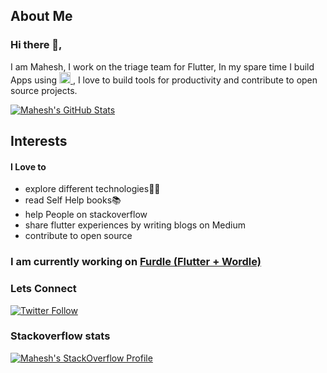 ## About Me

### Hi there 👋, 
I am Mahesh, I work on the triage team for Flutter, In my spare time I build Apps using  <a href="https://flutter.dev" target="_blank"> <img src="https://www.vectorlogo.zone/logos/flutterio/flutterio-icon.svg" alt="flutter" width="18" height="18"/> </a>,</a> I love to build tools for productivity and contribute to open source projects.


<a href="https://github.com/maheshmnj/">
  <img align="center" src="https://github-readme-stats.vercel.app/api?username=maheshmnj&show_icons=true&line_height=27&count_private=true&title_color=ffffff&text_color=c9cacc&icon_color=2bbc8a&bg_color=1d1f21" alt="Mahesh's GitHub Stats" />
</a> 

## Interests

#### I Love to
- explore different technologies👨‍💻
- read Self Help books📚
- help People on stackoverflow
- share flutter experiences by writing blogs on Medium
- contribute to open source

### I am currently working on [Furdle (Flutter + Wordle)](https://github.com/maheshmnj/furdle) 


### Lets Connect

[![Twitter Follow](https://img.shields.io/twitter/follow/maheshmnj?color=1DA1F2&label=Followers&logo=twitter&style=for-the-badge)](https://twitter.com/maheshmnj)
<!-- [![GitHub followers](https://img.shields.io/github/followers/maheshmnj?logo=GitHub&color=brown&style=for-the-badge)](https://github.com/maheshmnj)
 -->
### Stackoverflow stats 

[![Mahesh's StackOverflow Profile](https://github-readme-stackoverflow.vercel.app/?userID=8253662&layout=compact)](https://stackoverflow.com/users/8253662/mahesh-jamdade)

[1.2]: http://i.imgur.com/wWzX9uB.png (twitter icon without padding)
[2.2]: http://i.imgur.com/9I6NRUm.png (github icon without padding)
 
<!--
**maheshmnj/maheshmnj** is a ✨ _special_ ✨ repository because its `README.md` (this file) appears on your GitHub profile.

Here are some ideas to get you started:

- 🔭 I’m currently working on ...
- 🌱 I’m currently learning ReactJs
- 👯 I’m looking to collaborate on ...
- 🤔 I’m looking for help with ...
- 💬 Ask me about ...
- 📫 How to reach me: ...
- 😄 Pronouns: ...
- ⚡ Fun fact: ...
-->

